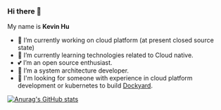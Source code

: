 ### Hi there 👋  

<!--
**huhouhua/huhouhua** is a ✨ _special_ ✨ repository because its `README.md` (this file) appears on your GitHub profile.

Here are some ideas to get you started:

- 🔭 I’m currently working on ...
- 🌱 I’m currently learning ...
- 👯 I’m looking to collaborate on ...
- 🤔 I’m looking for help with ...
- 💬 Ask me about ...
- 📫 How to reach me: ...
- 😄 Pronouns: ...
- ⚡ Fun fact: ...
-->

My name is **Kevin Hu**

- 🔭 I’m currently working on  cloud platform (at present  closed source state)
- 🌱 I’m currently learning technologies related to   Cloud native.
- 💕 I’m an open source enthusiast.
- 🖖 I’m a system architecture developer.
- 🤔 I'm looking for someone  with experience in cloud platform development or kubernetes to build [Dockyard](https://github.com/SprintorProject).
 
[![Anurag's GitHub stats](https://github-readme-stats.vercel.app/api?username=huhouhua&show_icons=true&count_private=true&include_all_commits=true)](https://github.com/huhouhua/huhouhua)
<!--
[![Readme Card](https://github-readme-stats.vercel.app/api/pin/?username=liuhll&repo=chic)](https://github.com/huhouhua/chic)
-->
